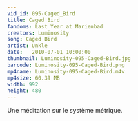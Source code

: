 ```yaml
---
vid_id: 095-Caged_Bird
title: Caged Bird
fandoms: Last Year at Marienbad
creators: Luminosity
song: Caged Bird
artist: Unkle
date:   2010-07-01 10:00:00
thumbnail: Luminosity-095-Caged-Bird.jpg
barcode: Luminosity-095-Caged-Bird.png
mp4name: Luminosity-095-Caged-Bird.m4v
mp4size: 60.39 MB
width: 992
height: 480
---
```


Une méditation sur le système métrique.
  
